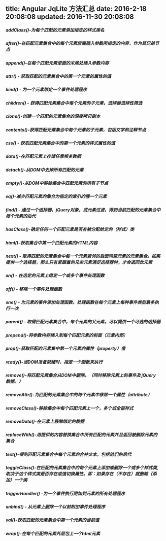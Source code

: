 title: Angular JqLite 方法汇总
date: 2016-2-18 20:08:08
updated: 2016-11-30 20:08:08
---


##### addClass()-为每个匹配的元素添加指定的样式类名

##### after()-在匹配元素集合中的每个元素后面插入参数所指定的内容，作为其兄弟节点

##### append()-在每个匹配元素里面的末尾处插入参数内容

##### attr() - 获取匹配的元素集合中的第一个元素的属性的值

##### bind() - 为一个元素绑定一个事件处理程序
##### children() - 获得匹配元素集合中每个元素的子元素，选择器选择性筛选
##### clone()-创建一个匹配的元素集合的深度拷贝副本
##### contents()-获得匹配元素集合中每个元素的子元素，包括文字和注释节点
##### css() - 获取匹配元素集合中的第一个元素的样式属性的值
##### data()-在匹配元素上存储任意相关数据

<!--more-->

##### detach()-从DOM中去掉所有匹配的元素
##### empty()-从DOM中移除集合中匹配元素的所有子节点
##### eq()-减少匹配元素的集合为指定的索引的哪一个元素
##### find() - 通过一个选择器，jQuery对象，或元素过滤，得到当前匹配的元素集合中每个元素的后代
##### hasClass()-确定任何一个匹配元素是否有被分配给定的（样式）类
##### html()-获取集合中第一个匹配元素的HTML内容
##### next() - 取得匹配的元素集合中每一个元素紧邻的后面同辈元素的元素集合。如果提供一个选择器，那么只有紧跟着的兄弟元素满足选择器时，才会返回此元素
##### on() - 在选定的元素上绑定一个或多个事件处理函数
##### off() - 移除一个事件处理函数
##### one() - 为元素的事件添加处理函数。处理函数在每个元素上每种事件类型最多执行一次
##### parent() - 取得匹配元素集合中，每个元素的父元素，可以提供一个可选的选择器
##### prepend()-将参数内容插入到每个匹配元素的前面（元素内部）
##### prop()-获取匹配的元素集中第一个元素的属性（property）值
##### ready()-当DOM准备就绪时，指定一个函数来执行
##### remove()-将匹配元素集合从DOM中删除。（同时移除元素上的事件及 jQuery 数据。）
##### removeAttr()-为匹配的元素集合中的每个元素中移除一个属性（attribute）
##### removeClass()-移除集合中每个匹配元素上一个，多个或全部样式
##### removeData()-在元素上移除绑定的数据
##### replaceWith()-用提供的内容替换集合中所有匹配的元素并且返回被删除元素的集合
##### text()-得到匹配元素集合中每个元素的合并文本，包括他们的后代
##### toggleClass()-在匹配的元素集合中的每个元素上添加或删除一个或多个样式类,取决于这个样式类是否存在或值切换属性。即：如果存在（不存在）就删除（添加）一个类
##### triggerHandler() -为一个事件执行附加到元素的所有处理程序
##### unbind() - 从元素上删除一个以前附加事件处理程序
##### val()-获取匹配的元素集合中第一个元素的当前值
##### wrap()-在每个匹配的元素外层包上一个html元素
